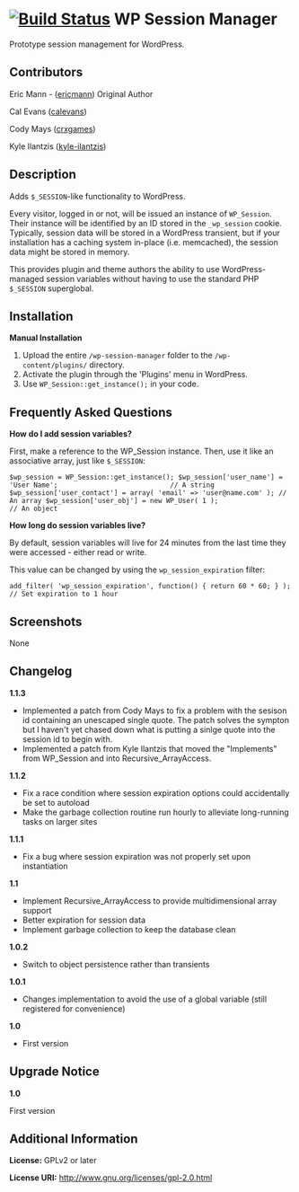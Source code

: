 [![Build Status](https://travis-ci.org/calevans/wp-session-manager.svg?branch=master)](https://travis-ci.org/calevans/wp-session-manager)
WP Session Manager
==================
Prototype session management for WordPress.


Contributors
------------
Eric Mann - ([ericmann](https://github.com/ericmann)) Original Author 

Cal Evans ([calevans](https://github.com/calevans]))

Cody Mays ([crxgames](https://github.com/crxgames))

Kyle Ilantzis ([kyle-ilantzis](https://github.com/kyle-ilantzis))


Description
-----------

Adds `$_SESSION`-like functionality to WordPress.

Every visitor, logged in or not, will be issued an instance of `WP_Session`.  Their instance will be identified by an ID
stored in the `_wp_session` cookie.  Typically, session data will be stored in a WordPress transient, but if your
installation has a caching system in-place (i.e. memcached), the session data might be stored in memory.

This provides plugin and theme authors the ability to use WordPress-managed session variables without having to use the
standard PHP `$_SESSION` superglobal.

Installation
------------

**Manual Installation**

1. Upload the entire `/wp-session-manager` folder to the `/wp-content/plugins/` directory.
1. Activate the plugin through the 'Plugins' menu in WordPress.
1. Use `WP_Session::get_instance();` in your code.

Frequently Asked Questions
--------------------------

**How do I add session variables?**

First, make a reference to the WP_Session instance.  Then, use it like an associative array, just like `$_SESSION`:

`$wp_session = WP_Session::get_instance();
$wp_session['user_name'] = 'User Name';                            // A string
$wp_session['user_contact'] = array( 'email' => 'user@name.com' ); // An array
$wp_session['user_obj'] = new WP_User( 1 );                        // An object`

**How long do session variables live?**

By default, session variables will live for 24 minutes from the last time they were accessed - either read or write.

This value can be changed by using the `wp_session_expiration` filter:

`add_filter( 'wp_session_expiration', function() { return 60 * 60; } ); // Set expiration to 1 hour`

Screenshots
-----------

None

Changelog
---------

**1.1.3**

- Implemented a patch from Cody Mays to fix a problem with the sesison id containing an unescaped single quote. The patch solves the sympton but I haven't yet chased down what is putting a sinlge quote into the session id to begin with.
- Implemented a patch from Kyle Ilantzis that moved the  "Implements" from WP_Session and into Recursive_ArrayAccess. 

**1.1.2**

- Fix a race condition where session expiration options could accidentally be set to autoload
- Make the garbage collection routine run hourly to alleviate long-running tasks on larger sites

**1.1.1**

- Fix a bug where session expiration was not properly set upon instantiation

**1.1**

- Implement Recursive_ArrayAccess to provide multidimensional array support
- Better expiration for session data
- Implement garbage collection to keep the database clean

**1.0.2**

- Switch to object persistence rather than transients

**1.0.1**

- Changes implementation to avoid the use of a global variable (still registered for convenience)

**1.0**

- First version

Upgrade Notice
--------------

**1.0**

First version

Additional Information
----------------------

**License:** GPLv2 or later

**License URI:** http://www.gnu.org/licenses/gpl-2.0.html
